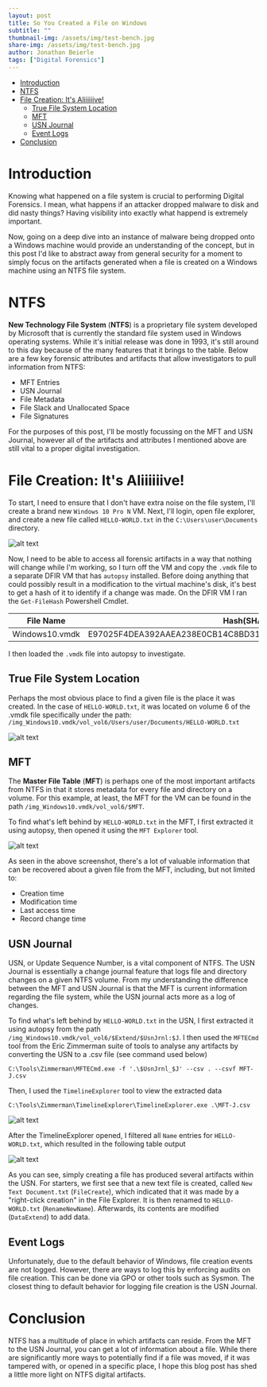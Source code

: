 ```yaml
---
layout: post
title: So You Created a File on Windows
subtitle: ""
thumbnail-img: /assets/img/test-bench.jpg
share-img: /assets/img/test-bench.jpg
author: Jonathan Beierle
tags: ["Digital Forensics"]
---
```


- [Introduction](#introduction)
- [NTFS](#introduction)
- [File Creation: It's Aliiiiiive!](#file-creation-its-aliiiiiive)
    - [True File System Location](#true-file-system-location)
    - [MFT](#mft)
    - [USN Journal](#usn-journal)
    - [Event Logs](#event-logs)
- [Conclusion](#conclusion)

# Introduction
Knowing what happened on a file system is crucial to performing Digital
Forensics. I mean, what happens if an attacker dropped malware to disk and did
nasty things? Having visibility into exactly what happend is extremely important.

Now, going on a deep dive into an instance of malware being dropped onto a
Windows machine would provide an understanding of the concept, but in this post
I'd like to abstract away from general security for a moment to simply focus
on the artifacts generated when a file is created on a Windows machine using an
NTFS file system.

# NTFS
**New Technology File System** (**NTFS**) is a proprietary file system developed
by Microsoft that is currently the standard file system used in Windows operating
systems. While it's initial release was done in 1993, it's still around to this
day because of the many features that it brings to the table. Below are a few
key forensic attributes and artifacts that allow investigators to pull
information from NTFS:
- MFT Entries
- USN Journal
- File Metadata
- File Slack and Unallocated Space
- File Signatures

For the purposes of this post, I'll be mostly focussing on the MFT and USN
Journal, however all of the artifacts and attributes I mentioned above are still
vital to a proper digital investigation.

# File Creation: It's Aliiiiiive!
To start, I need to ensure that I don't have extra noise on the file system, I'll
create a brand new `Windows 10 Pro N` VM. Next, I'll login, open file explorer,
and create a new file called `HELLO-WORLD.txt` in the `C:\Users\user\Documents`
directory.

![alt text](/assets/img/file-creation.png)

Now, I need to be able to access all forensic artifacts in a way that nothing will
change while I'm working, so I turn off the VM and copy the `.vmdk` file to a
separate DFIR VM that has `autopsy` installed. Before doing anything that could
possibly result in a modification to the virtual machine's disk, it's best to get
a hash of it to identify if a change was made. On the DFIR VM I ran the
`Get-FileHash` Powershell Cmdlet.

| File Name      | Hash(SHA-256)                                                    |
|----------------|------------------------------------------------------------------|
| Windows10.vmdk | E97025F4DEA392AAEA238E0CB14C8BD31A334544347ADF203E2D619A134866A9 |

I then loaded the `.vmdk` file into autopsy to investigate.

## True File System Location
Perhaps the most obvious place to find a given file is the place it was created.
In the case of `HELLO-WORLD.txt`, it was located on volume 6 of the .vmdk file
specifically under the path:
`/img_Windows10.vmdk/vol_vol6/Users/user/Documents/HELLO-WORLD.txt`

![alt text](/assets/img/autopsy-initial-file.png)

## MFT
The **Master File Table** (**MFT**) is perhaps one of the most important
artifacts from NTFS in that it stores metadata for every file and directory on a
volume. For this example, at least, the MFT for the VM can be found in the path
`/img_Windows10.vmdk/vol_vol6/$MFT`.

To find what's left behind by `HELLO-WORLD.txt` in the MFT, I first extracted it
using autopsy, then opened it using the `MFT Explorer` tool.

![alt text](/assets/img/mft-view.png)

As seen in the above screenshot, there's a lot of valuable information that can be
recovered about a given file from the MFT, including, but not limited to:
- Creation time
- Modification time
- Last access time
- Record change time

## USN Journal
USN, or Update Sequence Number, is a vital component of NTFS. The USN Journal is
essentially a change journal feature that logs file and directory changes on a given 
NTFS volume. From my understanding the difference between the MFT and USN Journal
is that the MFT is current information regarding the file system, while the USN
journal acts more as a log of changes.

To find what's left behind by `HELLO-WORLD.txt` in the USN, I first extracted it
using autopsy from the path `/img_Windows10.vmdk/vol_vol6/$Extend/$UsnJrnl:$J`.
I then used the `MFTECmd` tool from the Eric Zimmerman suite of tools to analyse
any artifacts by converting the USN to a .csv file (see command used below)

`C:\Tools\Zimmerman\MFTECmd.exe -f '.\$UsnJrnl_$J' --csv . --csvf MFT-J.csv`

Then, I used the `TimelineExplorer` tool to view the extracted data

`C:\Tools\Zimmerman\TimelineExplorer\TimelineExplorer.exe .\MFT-J.csv`

![alt text](/assets/img/command-output.png)

After the TimelineExplorer opened, I filtered all `Name` entries for
`HELLO-WORLD.txt`, which resulted in the following table output

![alt text](/assets/img/usn-journal.png)

As you can see, simply creating a file has produced several artifacts within
the USN. For starters, we first see that a new text file is created, called
`New Text Document.txt` (`FileCreate`), which indicated that it was made by a
"right-click creation" in the File Explorer. It is then renamed to `HELLO-WORLD.txt`
(`RenameNewName`). Afterwards, its contents are modified (`DataExtend`) to add data.

## Event Logs
Unfortunately, due to the default behavior of Windows, file creation events are not
logged. However, there are ways to log this by enforcing audits on file creation.
This can be done via GPO or other tools such as Sysmon. The closest thing to default
behavior for logging file creation is the USN Journal.

# Conclusion
NTFS has a multitude of place in which artifacts can reside. From the MFT to the USN
Journal, you can get a lot of information about a file. While there are significantly
more ways to potentially find if a file was moved, if it was tampered with, or opened
in a specific place, I hope this blog post has shed a little more light on NTFS
digital artifacts.